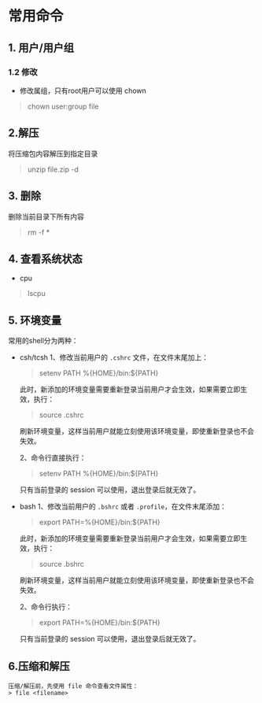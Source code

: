 # 常用命令
## 1. 用户/用户组
### 1.2 修改

* 修改属组，只有root用户可以使用 chown 
> chown user:group file


## 2.解压
将压缩包内容解压到指定目录
> unzip file.zip -d <directory>


## 3. 删除
  删除当前目录下所有内容
> rm -f *

  
## 4. 查看系统状态
  * cpu
> lscpu
  
## 5. 环境变量
常用的shell分为两种：
* csh/tcsh
	1、修改当前用户的 `.cshrc` 文件，在文件末尾加上：
	> setenv PATH %{HOME}/bin:${PATH}
	
	此时，新添加的环境变量需要重新登录当前用户才会生效，如果需要立即生效，执行：
	> source .cshrc
	
	刷新环境变量，这样当前用户就能立刻使用该环境变量，即使重新登录也不会失效。
	
	2、命令行直接执行：
	> setenv PATH %{HOME}/bin:${PATH}
	
	只有当前登录的 session 可以使用，退出登录后就无效了。
	
* bash
	1、修改当前用户的 `.bshrc` 或者 `.profile`，在文件末尾添加：
	> export PATH=%{HOME}/bin:${PATH}
	
	此时，新添加的环境变量需要重新登录当前用户才会生效，如果需要立即生效，执行：
	> source .bshrc
	
	刷新环境变量，这样当前用户就能立刻使用该环境变量，即使重新登录也不会失效。
	
	2、命令行执行：
	> export PATH=%{HOME}/bin:${PATH}
	
	只有当前登录的 session 可以使用，退出登录后就无效了。

## 6.压缩和解压
	压缩/解压前，先使用 file 命令查看文件属性：
	> file <filename>
	
	
